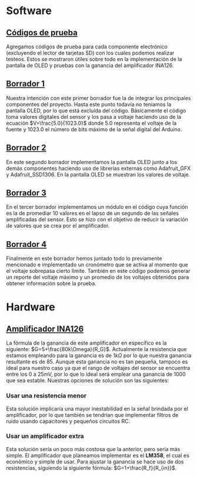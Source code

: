 # Software
## [Códigos de prueba](https://github.com/leomachiavello/FundBio2024-2/tree/main/Software/c%C3%B3digos_prueba)
Agregamos códigos de prueba para cada componente electrónico (excluyendo el lector de tarjetas SD) con los cuales podemos realizar testeos. Estos se mostraron útiles sobre todo en la implementación de la pantalla de OLED y pruebas con la ganancia del amplificador INA126.
## [Borrador 1](https://github.com/leomachiavello/FundBio2024-2/tree/main/Software/borradores/borrador1)
Nuestra intención con este primer borrador fue la de integrar los principales componentes del proyecto. Hasta este punto todavía no teníamos la pantalla OLED, por lo que está excluída del código. Básicamente el código toma valores digitales del sensor y los pasa a voltaje haciendo uso de la ecuación $V=\frac{5.0}{1023.0}$ donde 5.0 representa el voltaje de la fuente y 1023.0 el número de bits máximo de la señal digital del Arduino. 
## [Borrador 2](https://github.com/leomachiavello/FundBio2024-2/tree/main/Software/borradores/borrador2)
En este segundo borrador implementamos la pantalla OLED junto a los demás componentes haciendo uso de librerías externas como Adafruit_GFX y Adafruit_SSD1306. En la pantalla OLED se muestran los valores de voltaje.
## [Borrador 3](https://github.com/leomachiavello/FundBio2024-2/tree/main/Software/borradores/borrador3)
En el tercer borrador implementamos un módulo en el código cuya función es la de promediar 10 valores en el lapso de un segundo de las señales amplificadas del sensor. Esto se hizo con el objetivo de reducir la variación de valores que se crea por el amplificador. 
## [Borrador 4](https://github.com/leomachiavello/FundBio2024-2/tree/main/Software/borradores/borrador4)
Finalmente en este borrador hemos juntado todo lo previamente mencionado e implementado un cronómetro que se activa al momento que el voltaje sobrepasa cierto límite. También en este código podemos generar un reporte del voltaje máximo y un promedio de los voltajes obtenidos para obtener información sobre la prueba.
# Hardware
## [Amplificador INA126](https://github.com/leomachiavello/FundBio2024-2/blob/main/Hardware/Datasheets/INA126_datasheet.pdf)
La fórmula de la ganancia de este amplificador en específico es la siguiente: 
$G=5+\frac{80k\Omega}{R_G}$. Actualmente la resistencia que estamos empleando para la ganancia es de $1k\Omega$ por lo que nuestra ganancia resultante es de 85. Aunque esta ganancia no es tan pequeña, tampoco es ideal para nuestro caso ya que el rango de voltajes del sensor se encuentra entre los 0 a 25mV, por lo que lo ideal será emplear una ganancia de 1000 que sea estable. Nuestras opciones de solución son las siguientes:
### Usar una resistencia menor 
Esta solución implicaría una mayor inestabilidad en la señal brindada por el amplificador, por lo que también se tendrían que implementar filtros de ruido usando capacitores y pequeños circuitos RC.
### Usar un amplificador extra
Esta solución sería un poco más costosa que la anterior, pero sería más simple. El amplificador que planeamos implementar es el **LM358**, el cual es económico y simple de usar. Para ajustar la ganancia se hace uso de dos resistencias, siguiendo la siguiente fórmula: $G=1+\frac{R_f}{R_{in}}$.
